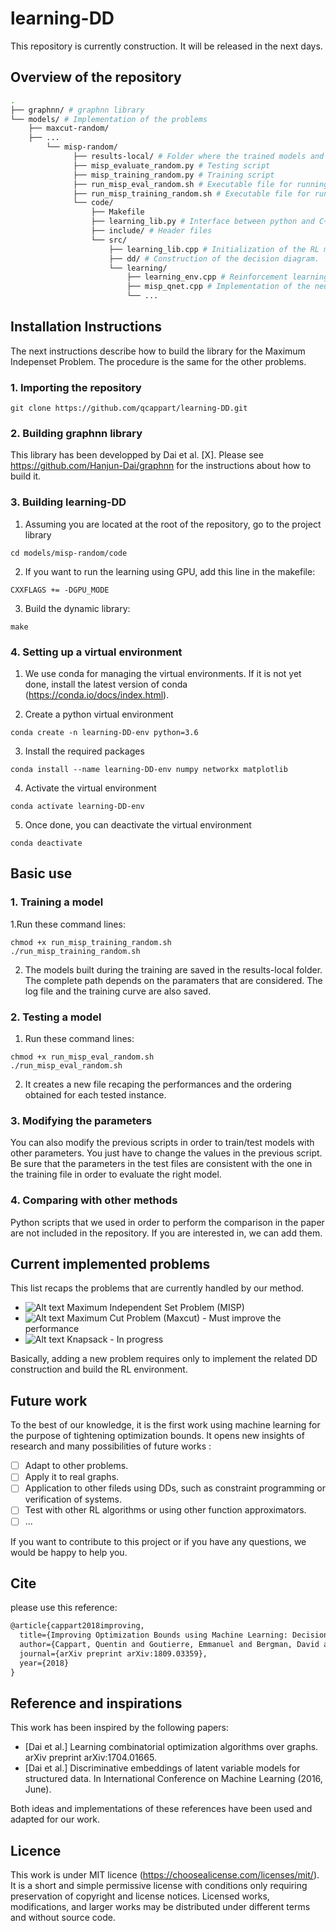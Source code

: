 
# learning-DD

This repository is currently construction. It will be released in the next days.

## Overview of the repository

```bash
.
├── graphnn/ # graphnn library
└── models/ # Implementation of the problems
	├── maxcut-random/
	├── ...
        └── misp-random/
              ├── results-local/ # Folder where the trained models and results are saved
              ├── misp_evaluate_random.py # Testing script
              ├── misp_training_random.py # Training script
              ├── run_misp_eval_random.sh # Executable file for running the evaluation.
              ├── run_misp_training_random.sh # Executable file for running the training.
              └── code/
                  ├── Makefile
                  ├── learning_lib.py # Interface between python and C++ implementation
                  ├── include/ # Header files
                  └── src/
                      ├── learning_lib.cpp # Initialization of the RL model and algorithms
                      ├── dd/ # Construction of the decision diagram.
                      └── learning/
                          ├── learning_env.cpp # Reinforcement learning environment
                          ├── misp_qnet.cpp # Implementation of the neural network
                          └── ...
```

## Installation Instructions

The next instructions describe how to build the library for the Maximum Indepenset Problem. The procedure is the same for the other problems.

### 1. Importing the repository

```shell
git clone https://github.com/qcappart/learning-DD.git
```

### 2. Building graphnn library

This library has been developped by Dai et al. [X]. 
Please see https://github.com/Hanjun-Dai/graphnn for the instructions about how to build it.

### 3. Building learning-DD

1. Assuming you are located at the root of the repository, go to the project library

```shell
cd models/misp-random/code
```

2. If you want to run the learning using GPU, add this line in the makefile:

```shell
CXXFLAGS += -DGPU_MODE
```

3. Build the dynamic library:

```shell
make
```

### 4. Setting up a virtual environment

1. We use conda for managing the virtual environments. If it is not yet done, install the latest version of conda (https://conda.io/docs/index.html).

2. Create a python virtual environment

```shell
conda create -n learning-DD-env python=3.6
```

3. Install the required packages

```shell
conda install --name learning-DD-env numpy networkx matplotlib
```

4. Activate the virtual environment

```shell
conda activate learning-DD-env
```

5. Once done, you can deactivate the virtual environment

```shell
conda deactivate 
```

## Basic use

### 1. Training a model

1.Run these command lines:

```shell
chmod +x run_misp_training_random.sh
./run_misp_training_random.sh
```

2. The models built during the training are saved in the results-local folder. The complete path depends on the paramaters that are considered. The log file and the training curve are also saved.


### 2. Testing a model

1. Run these command lines:

```shell
chmod +x run_misp_eval_random.sh 
./run_misp_eval_random.sh 
```

2. It creates a new file recaping the performances and the ordering obtained for each tested instance.

### 3. Modifying the parameters

You can also modify the previous scripts in order to train/test models with other parameters. You just have to change the values in the previous script. Be sure that the parameters in the test files are consistent with the one in the training file in order to evaluate the right model.

### 4. Comparing with other methods

Python scripts that we used in order to perform the comparison in the paper are not included in the repository. If you are interested in, we can add them.

## Current implemented problems

This list recaps the problems that are currently handled by our method.




-  ![Alt text](http://progressed.io/bar/100)  Maximum Independent Set Problem (MISP)
-  ![Alt text](http://progressed.io/bar/75)  Maximum Cut Problem (Maxcut) - Must improve the performance
-  ![Alt text](http://progressed.io/bar/50)  Knapsack - In progress

Basically, adding a new problem requires only to implement the related DD construction and build the RL environment.

## Future work

To the best of our knowledge, it is the first work using machine learning for the purpose of tightening optimization bounds. 
It opens new insights of research and many possibilities of future works :

- [ ] Adapt to other problems.
- [ ] Apply it to real graphs.
- [ ] Application to other fileds using DDs, such as constraint programming or verification of systems.
- [ ] Test with other RL algorithms or using other function approximators.
- [ ] ...

If you want to contribute to this project or if you have any questions, we would be happy to help you.

## Cite

please use this reference:

```latex
@article{cappart2018improving,
  title={Improving Optimization Bounds using Machine Learning: Decision Diagrams meet Deep Reinforcement Learning},
  author={Cappart, Quentin and Goutierre, Emmanuel and Bergman, David and Rousseau, Louis-Martin},
  journal={arXiv preprint arXiv:1809.03359},
  year={2018}
}
```

## Reference and inspirations

This work has been inspired by the following papers:

- [Dai et al.] Learning combinatorial optimization algorithms over graphs. arXiv preprint arXiv:1704.01665.
- [Dai et al.] Discriminative embeddings of latent variable models for structured data. In International Conference on Machine Learning (2016, June). 


Both ideas and implementations of these references have been used and adapted for our work.

## Licence

This work is under MIT licence (https://choosealicense.com/licenses/mit/). It is a short and simple permissive license with conditions only requiring preservation of copyright and license notices. Licensed works, modifications, and larger works may be distributed under different terms and without source code. 
